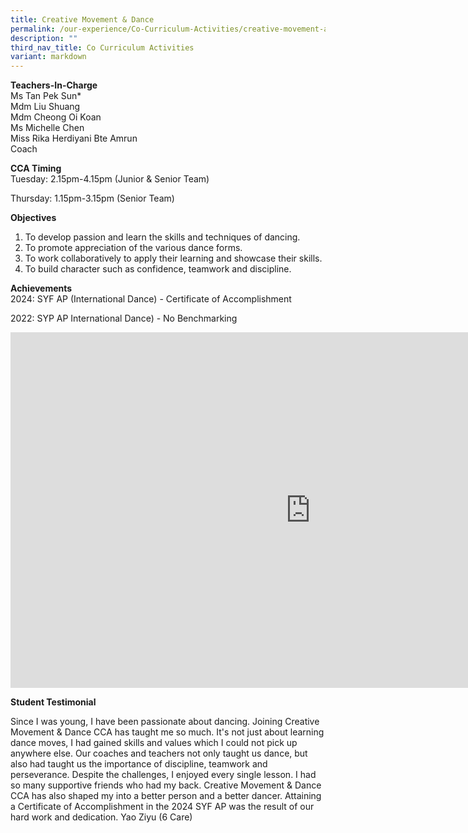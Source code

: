 ```yaml
---
title: Creative Movement & Dance
permalink: /our-experience/Co-Curriculum-Activities/creative-movement-and-dance/
description: ""
third_nav_title: Co Curriculum Activities
variant: markdown
---
```

**Teachers-In-Charge**  
Ms Tan Pek Sun\*  
Mdm Liu Shuang\
Mdm Cheong Oi Koan\
Ms Michelle Chen\
Miss Rika Herdiyani Bte Amrun\
Coach


**CCA Timing**  
Tuesday: 2.15pm-4.15pm (Junior &amp; Senior Team)  
                
Thursday: 1.15pm-3.15pm (Senior Team)  

**Objectives**
1. To develop passion and learn the skills and techniques of dancing.
2. To promote appreciation of the various dance forms.
3. To work collaboratively to apply their learning and showcase their skills.
4. To build character such as confidence, teamwork and discipline.
  
  
**Achievements**  
2024: SYF AP (International Dance) - Certificate of Accomplishment

2022: SYP AP International Dance) - No Benchmarking


<iframe allowfullscreen="true" height="569" width="960" frameborder="0" src="https://docs.google.com/presentation/d/e/2PACX-1vRBhpzEvl4nkk3-C5FJNWMSImGNv7tTwJoWAmU3dVu7G5ljQkE-NaDpPRZt97IhZcx9hxhhAcd69g0J/embed?start=true&amp;loop=true&amp;delayms=3000"></iframe>		 



**Student Testimonial**  

Since I was young, I have been passionate about dancing. Joining Creative Movement &amp; Dance CCA has taught me so much. It's not just about learning dance moves, I had gained skills and values which I could not pick up anywhere else. Our coaches and teachers not only taught us dance, but also had taught us the importance of discipline, teamwork and perseverance. Despite the challenges, I enjoyed every single lesson. I had so many supportive friends who had my back. Creative Movement &amp; Dance CCA has also shaped my into a better person and a better dancer. Attaining a Certificate of Accomplishment in the 2024 SYF AP was the result of our hard work and dedication.
Yao Ziyu (6 Care)